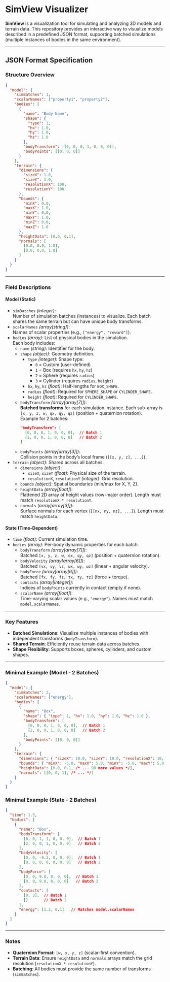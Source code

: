 # SimView Visualizer

**SimView** is a visualization tool for simulating and analyzing 3D models and terrain data. This repository provides an interactive way to visualize models described in a predefined JSON format, supporting batched simulations (multiple instances of bodies in the same environment).

---

## JSON Format Specification

### Structure Overview
```json
{
  "model": {
    "simBatches": 1,
    "scalarNames": ["property1", "property2"],
    "bodies": [
      {
        "name": "Body Name",
        "shape": {
          "type": 1,
          "hx": 1.0,
          "hy": 1.0,
          "hz": 1.0
        },
        "bodyTransform": [[0, 0, 0, 1, 0, 0, 0]],
        "bodyPoints": [[0, 0, 0]]
      }
    ],
    "terrain": {
      "dimensions": {
        "sizeX": 1.0,
        "sizeY": 1.0,
        "resolutionX": 100,
        "resolutionY": 100
      },
      "bounds": {
        "minX": 0.0,
        "maxX": 1.0,
        "minY": 0.0,
        "maxY": 1.0,
        "minZ": 0.0,
        "maxZ": 1.0
      },
      "heightData": [0.0, 0.1],
      "normals": [
        [0.0, 0.0, 1.0],
        [0.0, 0.0, 1.0]
      ]
    }
  }
}
```

---

### Field Descriptions

#### **Model (Static)**
- `simBatches` *(integer)*:  
  Number of simulation batches (instances) to visualize. Each batch shares the same terrain but can have unique body transforms.
- `scalarNames` *(array[string])*:  
    Names of scalar properties (e.g., `["energy", "reward"]`). 
- `bodies` *(array)*: List of physical bodies in the simulation.  
  Each body includes:  
  - `name` *(string)*: Identifier for the body.  
  - `shape` *(object)*: Geometry definition.  
    - `type` *(integer)*: Shape type:  
      - `0` = Custom (user-defined)  
      - `1` = Box (requires `hx`, `hy`, `hz`)  
      - `2` = Sphere (requires `radius`)  
      - `3` = Cylinder (requires `radius`, `height`)  
    - `hx`, `hy`, `hz` *(float)*: Half-lengths for `BOX_SHAPE`.  
    - `radius` *(float)*: Required for `SPHERE_SHAPE` or `CYLINDER_SHAPE`.  
    - `height` *(float)*: Required for `CYLINDER_SHAPE`.  
  - `bodyTransform` *(array[array[7]])*:  
    **Batched transforms** for each simulation instance. Each sub-array is `[x, y, z, w, qx, qy, qz]` (position + quaternion rotation).  
    Example for 2 batches:  
    ```json
    "bodyTransform": [
      [0, 0, 0, 1, 0, 0, 0],  // Batch 1
      [1, 0, 0, 1, 0, 0, 0]   // Batch 2
    ]
    ```
  - `bodyPoints` *(array[array[3]])*:  
    Collision points in the body’s local frame (`[[x, y, z], ...]`).  
- `terrain` *(object)*: Shared across all batches.  
  - `dimensions` *(object)*:  
    - `sizeX`, `sizeY` *(float)*: Physical size of the terrain.  
    - `resolutionX`, `resolutionY` *(integer)*: Grid resolution.  
  - `bounds` *(object)*: Spatial boundaries (min/max for X, Y, Z).  
  - `heightData` *(array[float])*:  
    Flattened 2D array of height values (row-major order). Length must match `resolutionX * resolutionY`.  
  - `normals` *(array[array[3]])*:  
    Surface normals for each vertex (`[[nx, ny, nz], ...]`). Length must match `heightData`.  

#### **State (Time-Dependent)**
- `time` *(float)*: Current simulation time.  
- `bodies` *(array)*: Per-body dynamic properties for each batch:  
  - `bodyTransform` *(array[array[7]])*:  
    Batched `[x, y, z, w, qx, qy, qz]` (position + quaternion rotation).  
  - `bodyVelocity` *(array[array[6]])*:  
    Batched `[vx, vy, vz, ωx, ωy, ωz]` (linear + angular velocity).  
  - `bodyForce` *(array[array[6]])*:  
    Batched `[fx, fy, fz, τx, τy, τz]` (force + torque).  
  - `contacts` *(array[integer])*:  
    Indices of `bodyPoints` currently in contact (empty if none).  
  - `scalarName` *(array[float])*:  
    Time-varying scalar values (e.g., `"energy"`). Names must match `model.scalarNames`.  

---

### Key Features
- **Batched Simulations**: Visualize multiple instances of bodies with independent transforms (`bodyTransform`).  
- **Shared Terrain**: Efficiently reuse terrain data across batches.  
- **Shape Flexibility**: Supports boxes, spheres, cylinders, and custom shapes.  

---

### Minimal Example (Model - 2 Batches)
```json
{
  "model": {
    "simBatches": 2,
    "scalarNames": ["energy"],
    "bodies": [
      {
        "name": "Box",
        "shape": { "type": 1, "hx": 1.0, "hy": 1.0, "hz": 1.0 },
        "bodyTransform": [
          [0, 0, 0, 1, 0, 0, 0],  // Batch 1
          [2, 0, 0, 1, 0, 0, 0]   // Batch 2
        ],
        "bodyPoints": [[0, 0, 0]]
      }
    ],
    "terrain": {
      "dimensions": { "sizeX": 10.0, "sizeY": 10.0, "resolutionX": 10, "resolutionY": 10 },
      "bounds": { "minX": -5.0, "maxX": 5.0, "minY": -5.0, "maxY": 5.0, "minZ": 0.0, "maxZ": 2.0 },
      "heightData": [0.0, 0.1, /* ... 98 more values */],
      "normals": [[0, 0, 1], /* ... */]
    }
  }
}
```

### Minimal Example (State - 2 Batches)
```json
{
  "time": 1.5,
  "bodies": [
    {
      "name": "Box",
      "bodyTransform": [
        [0, 0, 1, 1, 0, 0, 0],  // Batch 1
        [2, 0, 0, 1, 0, 0, 0]   // Batch 2
      ],
      "bodyVelocity": [
        [0, 0, -0.1, 0, 0, 0],  // Batch 1
        [0, 0, 0, 0, 0, 0, 0]   // Batch 2
      ],
      "bodyForce": [
        [0, 0, 9.8, 0, 0, 0],  // Batch 1
        [0, 0, 9.8, 0, 0, 0]   // Batch 2
      ],
      "contacts": [
        [0, 3],  // Batch 1
        []       // Batch 2
      ],
      "energy": [1.2, 0.1]   // Matches model.scalarNames
    }
  ]
}
```

---

### Notes
- **Quaternion Format**: `[w, x, y, z]` (scalar-first convention).  
- **Terrain Data**: Ensure `heightData` and `normals` arrays match the grid resolution (`resolutionX * resolutionY`).  
- **Batching**: All bodies must provide the same number of transforms (`simBatches`).  

